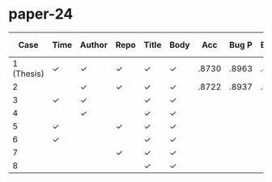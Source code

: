# paper-24

| Case       | Time | Author | Repo | Title | Body | Acc    | Bug P  | Bug R  | Bug F1 | Enh P  | Enh R  | Enh F1 | Ques P | Ques R | Ques F1| Duration |
|------------|------|--------|------|-------|------|--------|--------|--------|--------|--------|--------|--------|--------|--------|--------|----------|
| 1 (Thesis) | ✓    | ✓      | ✓    | ✓     | ✓    | .8730  | .8963  | .8965  | .8964  | .8756  | .8870  | .8812  | .7168  | .6720  | .6936  | 01:15:40 |
| 2          |      | ✓      | ✓    | ✓     | ✓    | .8722  | .8937  | .8988  | .8962  | .8763  | .8833  | .8798  | .7176  | .6671  | .6914  | 01:15:08 |
| 3          | ✓    | ✓      |      | ✓     | ✓    |        |        |        |        |        |        |        |        |        |        |          |
| 4          |      | ✓      |      | ✓     | ✓    |        |        |        |        |        |        |        |        |        |        |          |
| 5          | ✓    |        | ✓    | ✓     | ✓    |        |        |        |        |        |        |        |        |        |        |          |
| 6          | ✓    |        |      | ✓     | ✓    |        |        |        |        |        |        |        |        |        |        |          |
| 7          |      |        | ✓    | ✓     | ✓    |        |        |        |        |        |        |        |        |        |        |          |
| 8          |      |        |      | ✓     | ✓    |        |        |        |        |        |        |        |        |        |        |          |


